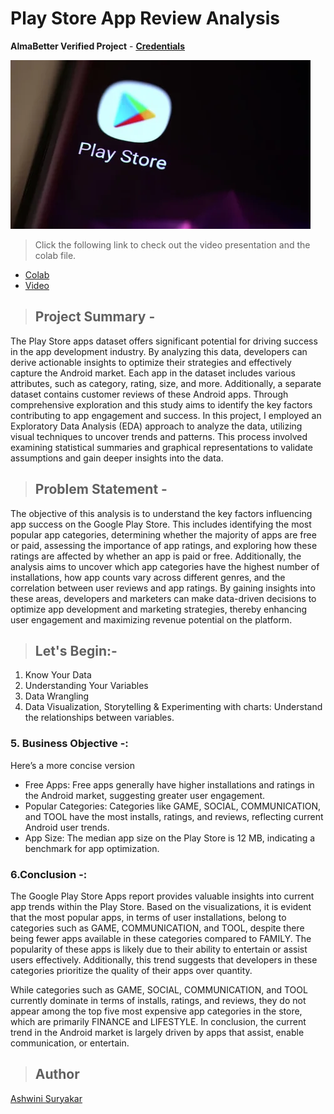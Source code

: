 # Play Store App Review Analysis 
**AlmaBetter Verified Project** - [**Credentials**]()


 ![image](https://github.com/AshwiniSuryakar09/Play-Store-App-Review-Analysis-/blob/main/1.webp)


 >Click the following link to check out the video presentation and the colab file.
- [Colab](https://colab.research.google.com/drive/15csYRQNCclijfGWvBEdGoYlXFvxPj8xP?usp=sharing)
- [Video]()
>
> ## Project Summary -
The Play Store apps dataset offers significant potential for driving success in the app development industry. By analyzing this data, developers can derive actionable insights to optimize their strategies and 
effectively capture the Android market.
Each app in the dataset includes various attributes, such as category, rating, size, and more. Additionally, a separate dataset contains customer reviews of these Android apps. Through comprehensive exploration and 
this study aims to identify the key factors contributing to app engagement and success.
In this project, I employed an Exploratory Data Analysis (EDA) approach to analyze the data, utilizing visual techniques to uncover trends and patterns. This process involved examining statistical summaries and 
graphical representations to validate assumptions and gain deeper insights into the data.

>## Problem Statement -
The objective of this analysis is to understand the key factors influencing app success on the Google Play Store. This includes identifying the most popular app categories, determining whether the majority of 
apps are free or paid, assessing the importance of app ratings, and exploring how these ratings are affected by whether an app is paid or free. Additionally, the analysis aims to uncover which app categories have 
the highest number of installations, how app counts vary across different genres, and the correlation between user reviews and app ratings. By gaining insights into these areas, developers and marketers can make 
data-driven decisions to optimize app development and marketing strategies, thereby enhancing user engagement and maximizing revenue potential on the platform.

> ##  Let's Begin:-

 1. Know Your Data
 2. Understanding Your Variables
 3. Data Wrangling
 4. Data Visualization, Storytelling & Experimenting with charts: Understand the relationships between variables.

 ### 5. Business Objective -:
Here’s a more concise version

 - Free Apps: Free apps generally have higher installations and ratings in the Android market, suggesting greater user engagement.
 - Popular Categories: Categories like GAME, SOCIAL, COMMUNICATION, and TOOL have the most installs, ratings, and reviews, reflecting current Android user trends.
 - App Size: The median app size on the Play Store is 12 MB, indicating a benchmark for app optimization.

 ### 6.Conclusion -:
  The Google Play Store Apps report provides valuable insights into current app trends within the Play Store. Based on the visualizations, it is evident that the most popular apps, in terms of user
  installations, belong to categories such as GAME, COMMUNICATION, and TOOL, despite there being fewer apps available in these categories compared to FAMILY. The popularity of these apps is likely due to their
  ability to entertain or assist users effectively. Additionally, this trend suggests that developers in these categories prioritize the quality of their apps over quantity.

  While categories such as GAME, SOCIAL, COMMUNICATION, and TOOL currently dominate in terms of installs, ratings, and reviews, they do not appear among the top five most expensive app categories in the store, 
  which are primarily FINANCE and LIFESTYLE. In conclusion, the current trend in the Android market is largely driven by apps that assist, enable communication, or entertain.


> ## Author
[Ashwini Suryakar](https://www.linkedin.com/in/ashwini-suryakar-b4b68523a/)
